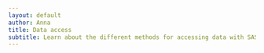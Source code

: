 ```yaml
--- 
layout: default
author: Anna
title: Data access
subtitle: Learn about the different methods for accessing data with SAS.
--- 
```


